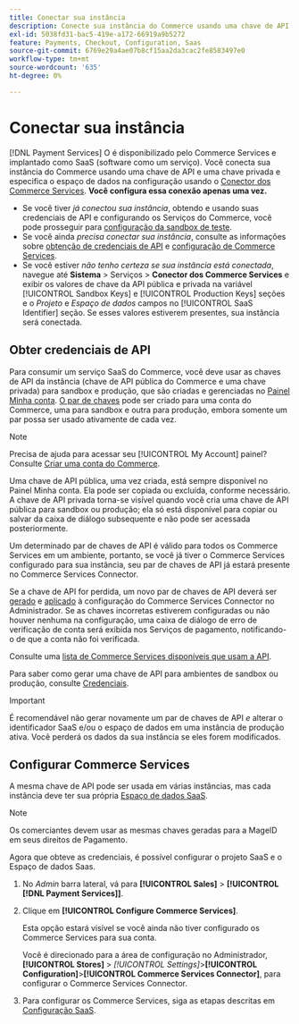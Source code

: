 ```yaml
---
title: Conectar sua instância
description: Conecte sua instância do Commerce usando uma chave de API e uma chave privada e especifique o espaço de dados na configuração.
exl-id: 5038fd31-bac5-419e-a172-66919a9b5272
feature: Payments, Checkout, Configuration, Saas
source-git-commit: 6769e29a4ae07b8cf15aa2da3cac2fe8583497e0
workflow-type: tm+mt
source-wordcount: '635'
ht-degree: 0%

---
```


# Conectar sua instância

[!DNL Payment Services] O é disponibilizado pelo Commerce Services e implantado como SaaS (software como um serviço). Você conecta sua instância do Commerce usando uma chave de API e uma chave privada e especifica o espaço de dados na configuração usando o [Conector dos Commerce Services](https://experienceleague.adobe.com/docs/commerce-merchant-services/user-guides/saas.html). **Você configura essa conexão apenas uma vez.**

* Se você tiver *já conectou sua instância*, obtendo e usando suas credenciais de API e configurando os Serviços do Commerce, você pode prosseguir para [configuração da sandbox de teste](https://experienceleague.adobe.com/docs/commerce-merchant-services/payment-services/get-started/sandbox.html).
* Se você ainda *precisa conectar sua instância*, consulte as informações sobre [obtenção de credenciais de API](#obtain-api-credentials) e [configuração de Commerce Services](#configure-commerce-services).
* Se você estiver *não tenho certeza se sua instância está conectada*, navegue até **Sistema** > Serviços > **Conector dos Commerce Services** e exibir os valores de chave da API pública e privada na variável [!UICONTROL Sandbox Keys] e [!UICONTROL Production Keys] seções e o *Projeto* e *Espaço de dados* campos no [!UICONTROL SaaS Identifier] seção. Se esses valores estiverem presentes, sua instância será conectada.

## Obter credenciais de API

Para consumir um serviço SaaS do Commerce, você deve usar as chaves de API da instância (chave de API pública do Commerce e uma chave privada) para sandbox e produção, que são criadas e gerenciadas no [Painel Minha conta](https://account.magento.com/customer/account/login). [O par de chaves](https://docs.magento.com/user-guide/configuration/services/saas.html) pode ser criado para uma conta do Commerce, uma para sandbox e outra para produção, embora somente um par possa ser usado ativamente de cada vez.

>[!NOTE]
>
>Precisa de ajuda para acessar seu [!UICONTROL My Account] painel? Consulte [Criar uma conta do Commerce](https://docs.magento.com/user-guide/magento/magento-account-create.html).

Uma chave de API pública, uma vez criada, está sempre disponível no Painel Minha conta. Ela pode ser copiada ou excluída, conforme necessário. A chave de API privada torna-se visível quando você cria uma chave de API pública para sandbox ou produção; ela só está disponível para copiar ou salvar da caixa de diálogo subsequente e não pode ser acessada posteriormente.

Um determinado par de chaves de API é válido para todos os Commerce Services em um ambiente, portanto, se você já tiver o Commerce Services configurado para sua instância, seu par de chaves de API já estará presente no Commerce Services Connector.

Se a chave de API for perdida, um novo par de chaves de API deverá ser [gerado](https://experienceleague.adobe.com/docs/commerce-merchant-services/payment-services/get-started/connect.html#generate-an-api-key-and-private-key) e [aplicado](https://experienceleague.adobe.com/docs/commerce-merchant-services/payment-services/get-started/connect.html#configure-saas-project) à configuração do Commerce Services Connector no Administrador. Se as chaves incorretas estiverem configuradas ou não houver nenhuma na configuração, uma caixa de diálogo de erro de verificação de conta será exibida nos Serviços de pagamento, notificando-o de que a conta não foi verificada.

Consulte uma [lista de Commerce Services disponíveis que usam a API](https://docs.magento.com/user-guide/system/saas.html#available-services).

Para saber como gerar uma chave de API para ambientes de sandbox ou produção, consulte [Credenciais](https://experienceleague.adobe.com/docs/commerce-merchant-services/user-guides/saas.html#apikey).

>[!IMPORTANT]
>
>É recomendável não gerar novamente um par de chaves de API *e* alterar o identificador SaaS e/ou o espaço de dados em uma instância de produção ativa. Você perderá os dados da sua instância se eles forem modificados.

## Configurar Commerce Services

A mesma chave de API pode ser usada em várias instâncias, mas cada instância deve ter sua própria [Espaço de dados SaaS](https://experienceleague.adobe.com/docs/commerce-merchant-services/user-guides/saas.html#saasenv).

>[!NOTE]
>
>Os comerciantes devem usar as mesmas chaves geradas para a MageID em seus direitos de Pagamento.

Agora que obteve as credenciais, é possível configurar o projeto SaaS e o Espaço de dados Saas.

1. No _Admin_ barra lateral, vá para **[!UICONTROL Sales]** > **[!UICONTROL [!DNL Payment Services]]**.
1. Clique em **[!UICONTROL Configure Commerce Services]**.

   Esta opção estará visível se você ainda não tiver configurado os Commerce Services para sua conta.

   Você é direcionado para a área de configuração no Administrador, **[!UICONTROL Stores]** > _[!UICONTROL Settings]_>**[!UICONTROL Configuration]**>**[!UICONTROL Commerce Services Connector]**, para configurar o Commerce Services Connector.

1. Para configurar os Commerce Services, siga as etapas descritas em [Configuração SaaS](https://experienceleague.adobe.com/docs/commerce-merchant-services/user-guides/integration-services/saas.html#saasenv).
